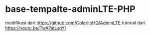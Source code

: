 # base-tempalte-adminLTE-PHP
modifikasi dari https://github.com/ColorlibHQ/AdminLTE
tutorial dari https://youtu.be/TwA7atLspYI
